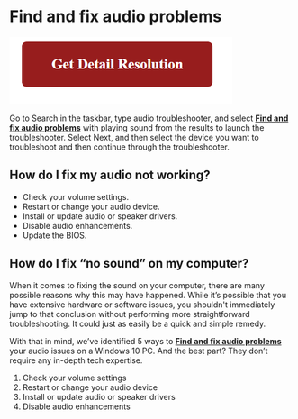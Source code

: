 # Find and fix audio problems

[![Find and fix audio problems](gett-detail.png)](https://github.com/wikite0ch/Find-and-fix-audio-problems)

Go to Search in the taskbar, type audio troubleshooter, and select **[Find and fix audio problems](https://github.com/wikite0ch/Find-and-fix-audio-problems/)** with playing sound from the results to launch the troubleshooter. Select Next, and then select the device you want to troubleshoot and then continue through the troubleshooter.

## How do I fix my audio not working?

* Check your volume settings.
* Restart or change your audio device.
* Install or update audio or speaker drivers.
* Disable audio enhancements.
* Update the BIOS.

## How do I fix “no sound” on my computer?

When it comes to fixing the sound on your computer, there are many possible reasons why this may have happened. While it’s possible that you have extensive hardware or software issues, you shouldn't immediately jump to that conclusion without performing more straightforward troubleshooting. It could just as easily be a quick and simple remedy.

With that in mind, we’ve identified 5 ways to **[Find and fix audio problems](https://github.com/wikite0ch/Find-and-fix-audio-problems/)** your audio issues on a Windows 10 PC. And the best part? They don’t require any in-depth tech expertise.

1. Check your volume settings
2. Restart or change your audio device
3. Install or update audio or speaker drivers
4. Disable audio enhancements
